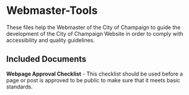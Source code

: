 Webmaster-Tools
===============
These files help the Webmaster of the City of Champaign to guide the development of the City of Champaign Website in order to comply with accessibility and quality guidelines.

Included Documents
------------------
**Webpage Approval Checklist** - This checklist should be used before a page or post is approved to be public to make sure that it meets basic standards.